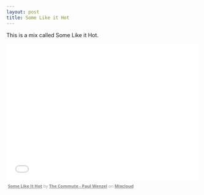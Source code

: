 ```yaml
---
layout: post
title: Some Like it Hot
---
```


This is a mix called Some Like it Hot.


<iframe width="100%" height="360" src="//www.mixcloud.com/widget/iframe/?feed=http%3A%2F%2Fwww.mixcloud.com%2Fpwenzel%2Fsome-like-it-hot%2F&amp;embed_uuid=0fa9af70-f3b0-432a-af37-83e803a69fe1&amp;replace=0&amp;hide_cover=1&amp;light=1&amp;embed_type=widget_standard" frameborder="0"></iframe><div style="clear: both; height: 3px; width: auto;"></div><p style="display: block; font-size: 11px; font-family: 'Open Sans', Helvetica, Arial, sans-serif; margin: 0px; padding: 3px 4px; color: rgb(153, 153, 153); width: auto;"><a href="http://www.mixcloud.com/pwenzel/some-like-it-hot/?utm_source=widget&amp;amp;utm_medium=web&amp;amp;utm_campaign=base_links&amp;amp;utm_term=resource_link" target="_blank" style="color:#808080; font-weight:bold;">Some Like It Hot</a><span> by </span><a href="http://www.mixcloud.com/pwenzel/?utm_source=widget&amp;amp;utm_medium=web&amp;amp;utm_campaign=base_links&amp;amp;utm_term=profile_link" target="_blank" style="color:#808080; font-weight:bold;">The Commute - Paul Wenzel</a><span> on </span><a href="http://www.mixcloud.com/?utm_source=widget&amp;utm_medium=web&amp;utm_campaign=base_links&amp;utm_term=homepage_link" target="_blank" style="color:#808080; font-weight:bold;"> Mixcloud</a></p><div style="clear: both; height: 3px; width: auto;"></div>